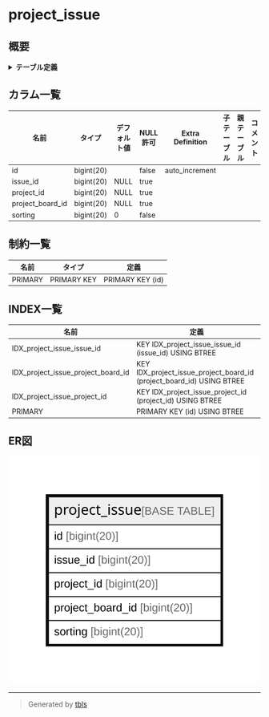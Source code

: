 # project_issue

## 概要

<details>
<summary><strong>テーブル定義</strong></summary>

```sql
CREATE TABLE `project_issue` (
  `id` bigint(20) NOT NULL AUTO_INCREMENT,
  `issue_id` bigint(20) DEFAULT NULL,
  `project_id` bigint(20) DEFAULT NULL,
  `project_board_id` bigint(20) DEFAULT NULL,
  `sorting` bigint(20) NOT NULL DEFAULT 0,
  PRIMARY KEY (`id`),
  KEY `IDX_project_issue_issue_id` (`issue_id`),
  KEY `IDX_project_issue_project_id` (`project_id`),
  KEY `IDX_project_issue_project_board_id` (`project_board_id`)
) ENGINE=InnoDB DEFAULT CHARSET=utf8mb4 ROW_FORMAT=DYNAMIC
```

</details>

## カラム一覧

| 名前               | タイプ        | デフォルト値       | NULL許可   | Extra Definition | 子テーブル      | 親テーブル      | コメント     |
| ---------------- | ---------- | ------------ | -------- | ---------------- | ---------- | ---------- | -------- |
| id               | bigint(20) |              | false    | auto_increment   |            |            |          |
| issue_id         | bigint(20) | NULL         | true     |                  |            |            |          |
| project_id       | bigint(20) | NULL         | true     |                  |            |            |          |
| project_board_id | bigint(20) | NULL         | true     |                  |            |            |          |
| sorting          | bigint(20) | 0            | false    |                  |            |            |          |

## 制約一覧

| 名前      | タイプ         | 定義               |
| ------- | ----------- | ---------------- |
| PRIMARY | PRIMARY KEY | PRIMARY KEY (id) |

## INDEX一覧

| 名前                                 | 定義                                                                    |
| ---------------------------------- | --------------------------------------------------------------------- |
| IDX_project_issue_issue_id         | KEY IDX_project_issue_issue_id (issue_id) USING BTREE                 |
| IDX_project_issue_project_board_id | KEY IDX_project_issue_project_board_id (project_board_id) USING BTREE |
| IDX_project_issue_project_id       | KEY IDX_project_issue_project_id (project_id) USING BTREE             |
| PRIMARY                            | PRIMARY KEY (id) USING BTREE                                          |

## ER図

![er](project_issue.svg)

---

> Generated by [tbls](https://github.com/k1LoW/tbls)
